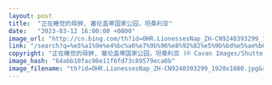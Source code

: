 ```yaml
---
layout: post
title:  "正在睡觉的母狮, 塞伦盖蒂国家公园，坦桑利亚"
date:   "2023-03-12 16:00:00 +0800"
image_url: "http://cn.bing.com/th?id=OHR.LionessesNap_ZH-CN9240393299_1920x1080.jpg&rf=LaDigue_1920x1080.jpg&pid=hp"
link: "/search?q=%e5%a1%9e%e4%bc%a6%e7%9b%96%e8%92%82%e5%9b%bd%e5%ae%b6%e5%85%ac%e5%9b%ad&form=hpcapt&mkt=zh-cn"
copyright: "正在睡觉的母狮, 塞伦盖蒂国家公园，坦桑利亚 (© Cavan Images/Shutterstock)"
image_hash: "64abb10fac96e11f6fd73c89579eca0b"
image_filename: "th?id=OHR.LionessesNap_ZH-CN9240393299_1920x1080.jpg&rf=LaDigue_1920x1080.jpg&pid=hp"
---
```

